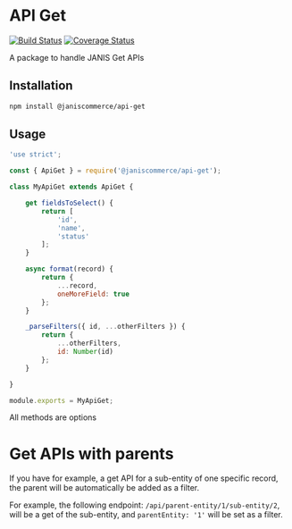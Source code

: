 # API Get

[![Build Status](https://travis-ci.org/janis-commerce/api-get.svg?branch=master)](https://travis-ci.org/janis-commerce/api-get)
[![Coverage Status](https://coveralls.io/repos/github/janis-commerce/api-get/badge.svg?branch=master)](https://coveralls.io/github/janis-commerce/api-get?branch=master)

A package to handle JANIS Get APIs

## Installation
```sh
npm install @janiscommerce/api-get
```

## Usage
```js
'use strict';

const { ApiGet } = require('@janiscommerce/api-get');

class MyApiGet extends ApiGet {

	get fieldsToSelect() {
		return [
			'id',
			'name',
			'status'
		];
	}

	async format(record) {
		return {
			...record,
			oneMoreField: true
		};
	}

	_parseFilters({ id, ...otherFilters }) {
		return {
			...otherFilters,
			id: Number(id)
		};
	}

}

module.exports = MyApiGet;
```

All methods are options

# Get APIs with parents

If you have for example, a get API for a sub-entity of one specific record, the parent will be automatically be added as a filter.

For example, the following endpoint: `/api/parent-entity/1/sub-entity/2`, will be a get of the sub-entity, and `parentEntity: '1'` will be set as a filter.
